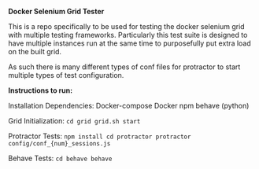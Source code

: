 **Docker Selenium Grid Tester**

This is a repo specifically to be used for testing the docker selenium grid with multiple testing frameworks. Particularly this test suite is designed to have multiple instances run at the same time to purposefully put extra load on the built grid. 

As such there is many different types of conf files for protractor to start multiple types of test configuration.

**Instructions to run:**

Installation Dependencies:
Docker-compose
Docker
npm
behave (python)

Grid Initialization:
`cd grid
grid.sh start`

Protractor Tests:
`npm install
cd protractor
protractor config/conf_{num}_sessions.js`

Behave Tests:
`cd behave
behave`